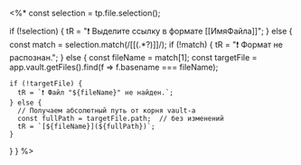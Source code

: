 <%*
const selection = tp.file.selection();

if (!selection) {
  tR = "❗ Выделите ссылку в формате [[ИмяФайла]]";
} else {
  const match = selection.match(/\[\[(.*?)\]\]/);
  if (!match) {
    tR = "❗ Формат не распознан.";
  } else {
    const fileName = match[1];
    const targetFile = app.vault.getFiles().find(f => f.basename === fileName);

    if (!targetFile) {
      tR = `❗ Файл "${fileName}" не найден.`;
    } else {
      // Получаем абсолютный путь от корня vault-а
      const fullPath = targetFile.path;  // без изменений
      tR = `[${fileName}](${fullPath})`;
    }
  }
}
%>
